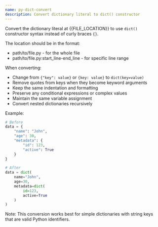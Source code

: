 ```yaml
---
name: py-dict-convert
description: Convert dictionary literal to dict() constructor
---
```


Convert the dictionary literal at {{FILE_LOCATION}} to use `dict()` constructor syntax instead of curly braces `{}`.

The location should be in the format:
- path/to/file.py                      - for the whole file
- path/to/file.py:start_line-end_line  - for specific line range

When converting:
- Change from `{"key": value}` or `{key: value}` to `dict(key=value)`
- Remove quotes from keys when they become keyword arguments
- Keep the same indentation and formatting
- Preserve any conditional expressions or complex values
- Maintain the same variable assignment
- Convert nested dictionaries recursively

Example:
```python
# Before
data = {
    "name": "John",
    "age": 30,
    "metadata": {
        "id": 123,
        "active": True
    }
}

# After
data = dict(
    name="John",
    age=30,
    metadata=dict(
        id=123,
        active=True
    )
)
```

Note: This conversion works best for simple dictionaries with string keys that are valid Python identifiers.
